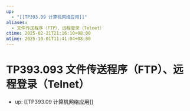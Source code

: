 ```yaml
---
up:
  - "[[TP393.09 计算机网络应用]]"
aliases:
  - 文件传送程序（FTP）、远程登录（Telnet）
ctime: 2025-02-21T21:16:10+08:00
mtime: 2025-10-01T11:41:04+08:00
---
```


# TP393.093 文件传送程序（FTP）、远程登录（Telnet）

- up: [[TP393.09 计算机网络应用]]

